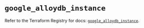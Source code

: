 # `google_alloydb_instance`

Refer to the Terraform Registry for docs: [`google_alloydb_instance`](https://registry.terraform.io/providers/hashicorp/google/6.18.1/docs/resources/alloydb_instance).

